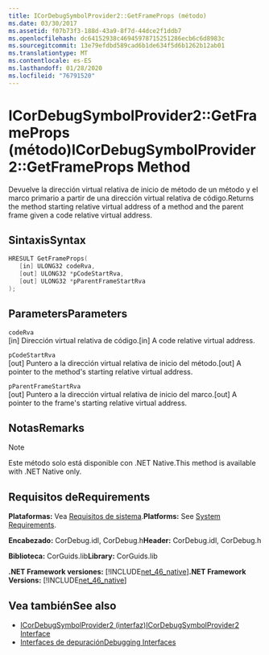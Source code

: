 ```yaml
---
title: ICorDebugSymbolProvider2::GetFrameProps (método)
ms.date: 03/30/2017
ms.assetid: f07b73f3-188d-43a9-8f7d-44dce2f1ddb7
ms.openlocfilehash: dc64152938c46945978715251286ecb6c6d8983c
ms.sourcegitcommit: 13e79efdbd589cad6b1de634f5d6b1262b12ab01
ms.translationtype: MT
ms.contentlocale: es-ES
ms.lasthandoff: 01/28/2020
ms.locfileid: "76791520"
---
```

# <a name="icordebugsymbolprovider2getframeprops-method"></a><span data-ttu-id="cccc6-102">ICorDebugSymbolProvider2::GetFrameProps (método)</span><span class="sxs-lookup"><span data-stu-id="cccc6-102">ICorDebugSymbolProvider2::GetFrameProps Method</span></span>
<span data-ttu-id="cccc6-103">Devuelve la dirección virtual relativa de inicio de método de un método y el marco primario a partir de una dirección virtual relativa de código.</span><span class="sxs-lookup"><span data-stu-id="cccc6-103">Returns the method starting relative virtual address of a method and the parent frame given a code relative virtual address.</span></span>  
  
## <a name="syntax"></a><span data-ttu-id="cccc6-104">Sintaxis</span><span class="sxs-lookup"><span data-stu-id="cccc6-104">Syntax</span></span>  
  
```cpp  
HRESULT GetFrameProps(  
   [in] ULONG32 codeRva,  
   [out] ULONG32 *pCodeStartRva,  
   [out] ULONG32 *pParentFrameStartRva  
);  
```  
  
## <a name="parameters"></a><span data-ttu-id="cccc6-105">Parameters</span><span class="sxs-lookup"><span data-stu-id="cccc6-105">Parameters</span></span>  
 `codeRva`  
 <span data-ttu-id="cccc6-106">[in] Dirección virtual relativa de código.</span><span class="sxs-lookup"><span data-stu-id="cccc6-106">[in] A code relative virtual address.</span></span>  
  
 `pCodeStartRva`  
 <span data-ttu-id="cccc6-107">[out] Puntero a la dirección virtual relativa de inicio del método.</span><span class="sxs-lookup"><span data-stu-id="cccc6-107">[out] A pointer to the method's starting relative virtual address.</span></span>  
  
 `pParentFrameStartRva`  
 <span data-ttu-id="cccc6-108">[out] Puntero a la dirección virtual relativa de inicio del marco.</span><span class="sxs-lookup"><span data-stu-id="cccc6-108">[out] A pointer to the frame's starting relative virtual address.</span></span>  
  
## <a name="remarks"></a><span data-ttu-id="cccc6-109">Notas</span><span class="sxs-lookup"><span data-stu-id="cccc6-109">Remarks</span></span>  
  
> [!NOTE]
> <span data-ttu-id="cccc6-110">Este método solo está disponible con .NET Native.</span><span class="sxs-lookup"><span data-stu-id="cccc6-110">This method is available with .NET Native only.</span></span>  
  
## <a name="requirements"></a><span data-ttu-id="cccc6-111">Requisitos de</span><span class="sxs-lookup"><span data-stu-id="cccc6-111">Requirements</span></span>  
 <span data-ttu-id="cccc6-112">**Plataformas:** Vea [Requisitos de sistema](../../../../docs/framework/get-started/system-requirements.md).</span><span class="sxs-lookup"><span data-stu-id="cccc6-112">**Platforms:** See [System Requirements](../../../../docs/framework/get-started/system-requirements.md).</span></span>  
  
 <span data-ttu-id="cccc6-113">**Encabezado:** CorDebug.idl, CorDebug.h</span><span class="sxs-lookup"><span data-stu-id="cccc6-113">**Header:** CorDebug.idl, CorDebug.h</span></span>  
  
 <span data-ttu-id="cccc6-114">**Biblioteca:** CorGuids.lib</span><span class="sxs-lookup"><span data-stu-id="cccc6-114">**Library:** CorGuids.lib</span></span>  
  
 <span data-ttu-id="cccc6-115">**.NET Framework versiones:** [!INCLUDE[net_46_native](../../../../includes/net-46-native-md.md)]</span><span class="sxs-lookup"><span data-stu-id="cccc6-115">**.NET Framework Versions:** [!INCLUDE[net_46_native](../../../../includes/net-46-native-md.md)]</span></span>  
  
## <a name="see-also"></a><span data-ttu-id="cccc6-116">Vea también</span><span class="sxs-lookup"><span data-stu-id="cccc6-116">See also</span></span>

- [<span data-ttu-id="cccc6-117">ICorDebugSymbolProvider2 (interfaz)</span><span class="sxs-lookup"><span data-stu-id="cccc6-117">ICorDebugSymbolProvider2 Interface</span></span>](icordebugsymbolprovider2-interface.md)
- [<span data-ttu-id="cccc6-118">Interfaces de depuración</span><span class="sxs-lookup"><span data-stu-id="cccc6-118">Debugging Interfaces</span></span>](debugging-interfaces.md)
